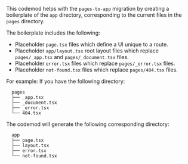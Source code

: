 This codemod helps with the `pages-to-app` migration by creating a boilerplate of the `app` directory, corresponding to the current files in the `pages` directory.

The boilerplate includes the following:
- Placeholder `page.tsx` files which define a UI unique to a route.
- Placeholder `app/layout.tsx` root layout files which replace `pages/_app.tsx` and `pages/_document.tsx` files.
- Placeholder `error.tsx` files which replace `pages/_error.tsx` files.
- Placeholder `not-found.tsx` files which replace `pages/404.tsx` files.

For example:
If you have the following directory:
  
      pages
      ├── _app.tsx
      ├── _document.tsx
      ├── _error.tsx
      └── 404.tsx
    
 
 The codemod will generate the following corresponding directory:
 
      app
      ├── page.tsx
      ├── layout.tsx
      ├── error.tsx
      └── not-found.tsx
